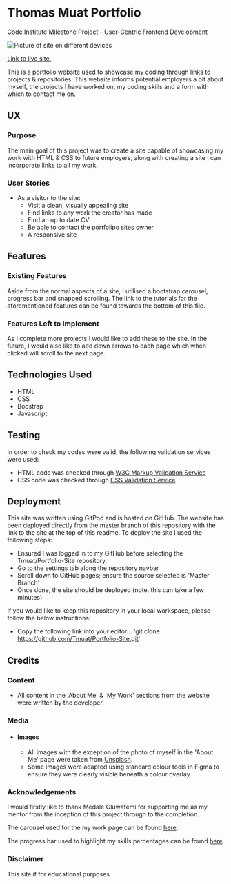 # Thomas Muat Portfolio
Code Institute Milestone Project - User-Centric Frontend Development

![Picture of site on different devices](https://github.com/Tmuat/Portfolio-Site/tree/master/assets/site-overview.png?raw=true)

[Link to live site.](tmuat.github.io/portfolio-site/)

This is a portfolio website used to showcase my coding through links to projects & repositories. This website informs potential employers a bit about myself, the projects I have worked on, my coding skills and a form with which to contact me on.

## UX

### Purpose

The main goal of this project was to create a site capable of showcasing my work with HTML & CSS to future employers, along with creating a site I can incorporate links to all my work. 

### User Stories

- As a visitor to the site:
    - Visit a clean, visually appealing site
    - Find links to any work the creator has made
    - Find an up to date CV
    - Be able to contact the portfolipo sites owner
    - A responsive site

## Features

### Existing Features

Aside from the normal aspects of a site, I utilised a bootstrap carousel, progress bar and snapped scrolling. The link to the tutorials for the aforementioned features can be found towards the bottom of this file.

### Features Left to Implement

As I complete more projects I would like to add these to the site. In the future, I would also like to add down arrows to each page which when clicked will scroll to the next page.


## Technologies Used

- HTML
- CSS
- Boostrap
- Javascript

## Testing

In order to check my codes were valid, the following validation services were used:
- HTML code was checked through [W3C Markup Validation Service](https://validator.w3.org/) 
- CSS code was checked through [CSS Validation Service](https://jigsaw.w3.org/css-validator/)


## Deployment

This site was written using GitPod and is hosted on GitHub. The website has been deployed directly from the master branch of this repository with the link to the site at the top of this readme. To deploy the site I used the following steps:
- Ensured I was logged in to my GitHub before selecting the Tmuat/Portfolio-Site repository.
- Go to the settings tab along the repository navbar
- Scroll down to GitHub pages; ensure the source selected is 'Master Branch'
- Once done, the site should be deployed (note. this can take a few minutes)

If you would like to keep this repository in your local workspace, please follow the below instructions:
- Copy the following link into your editor... 'git clone https://github.com/Tmuat/Portfolio-Site.git' 

## Credits

### Content

- All content in the 'About Me' & 'My Work' sections from the website were written by the developer.

### Media

- #### Images
    - All images with the exception of the photo of myself in the 'About Me' page were taken from [Unsplash](https://www.unsplash.com/).
    - Some images were adapted using standard colour tools in Figma to ensure they were clearly visible beneath a colour overlay.

### Acknowledgements

I would firstly like to thank Medale Oluwafemi for supporting me as my mentor from the inception of this project through to the completion. 

The carousel used for the my work page can be found [here](https://azmind.com/demo/bootstrap-carousel-multiple-items/).

The progress bar used to highlight my skills percentages can be found [here](https://bestjquery.com/tutorial/progress-bar/demo77/).

### Disclaimer

This site if for educational purposes.